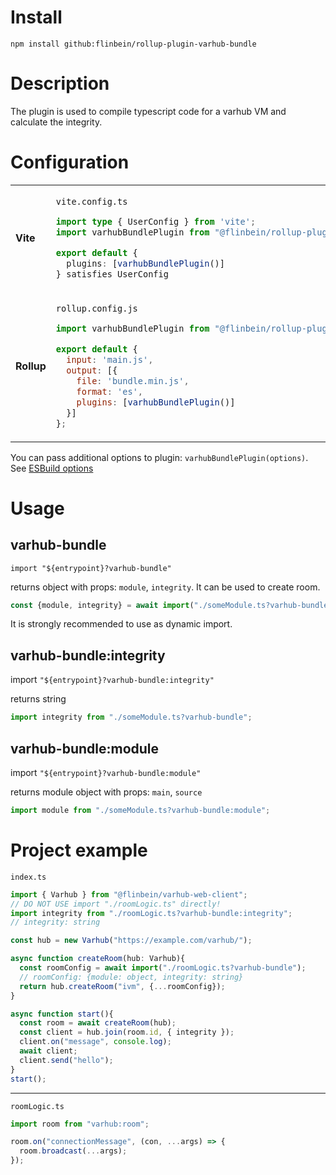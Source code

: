 # Install
```shell
npm install github:flinbein/rollup-plugin-varhub-bundle
```

# Description

The plugin is used to compile typescript code for a varhub VM and calculate the integrity.

# Configuration
<table>
<tr>
<td>

**Vite**
</td>
<td>

`vite.config.ts`
```typescript
import type { UserConfig } from 'vite';
import varhubBundlePlugin from "@flinbein/rollup-plugin-varhub-bundle";

export default {
  plugins: [varhubBundlePlugin()]
} satisfies UserConfig
```

</td>
</tr>
<tr>
<td>

**Rollup**
</td>
<td>

`rollup.config.js`
```javascript
import varhubBundlePlugin from "@flinbein/rollup-plugin-varhub-bundle";

export default {
  input: 'main.js',
  output: [{
    file: 'bundle.min.js',
    format: 'es',
    plugins: [varhubBundlePlugin()]
  }]
};
```
</td>
</tr>
</table>

You can pass additional options to plugin: `varhubBundlePlugin(options)`. See [ESBuild options](https://esbuild.github.io/api/#general-options)

# Usage

## varhub-bundle

`import "${entrypoint}?varhub-bundle"`

returns object with props: `module`, `integrity`.
It can be used to create room.

```javascript
const {module, integrity} = await import("./someModule.ts?varhub-bundle");
```
It is strongly recommended to use as dynamic import.

## varhub-bundle:integrity

import `"${entrypoint}?varhub-bundle:integrity"`

returns string
```javascript
import integrity from "./someModule.ts?varhub-bundle";
```

## varhub-bundle:module

import `"${entrypoint}?varhub-bundle:module"`

returns module object with props: `main`, `source`
```javascript
import module from "./someModule.ts?varhub-bundle:module";
```

# Project example
`index.ts`
```typescript
import { Varhub } from "@flinbein/varhub-web-client";
// DO NOT USE import "./roomLogic.ts" directly!
import integrity from "./roomLogic.ts?varhub-bundle:integrity";
// integrity: string

const hub = new Varhub("https://example.com/varhub/");

async function createRoom(hub: Varhub){
  const roomConfig = await import("./roomLogic.ts?varhub-bundle");
  // roomConfig: {module: object, integrity: string}
  return hub.createRoom("ivm", {...roomConfig});
}

async function start(){
  const room = await createRoom(hub);
  const client = hub.join(room.id, { integrity });
  client.on("message", console.log);
  await client;
  client.send("hello");
}
start();

```
---
`roomLogic.ts`
```typescript
import room from "varhub:room";

room.on("connectionMessage", (con, ...args) => {
  room.broadcast(...args);
});
```